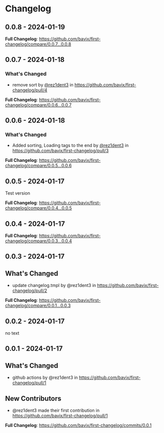 # Changelog

## 0.0.8 - 2024-01-19

**Full Changelog**: https://github.com/bavix/first-changelog/compare/0.0.7...0.0.8

## 0.0.7 - 2024-01-18

### What's Changed

* remove sort by [@rez1dent3](https://github.com/rez1dent3) in https://github.com/bavix/first-changelog/pull/4

**Full Changelog**: https://github.com/bavix/first-changelog/compare/0.0.6...0.0.7

## 0.0.6 - 2024-01-18

### What's Changed

* Added sorting, Loading tags to the end by [@rez1dent3](https://github.com/rez1dent3) in https://github.com/bavix/first-changelog/pull/3

**Full Changelog**: https://github.com/bavix/first-changelog/compare/0.0.5...0.0.6

## 0.0.5 - 2024-01-17

Test version

**Full Changelog**: https://github.com/bavix/first-changelog/compare/0.0.4...0.0.5

## 0.0.4 - 2024-01-17

**Full Changelog**: https://github.com/bavix/first-changelog/compare/0.0.3...0.0.4

## 0.0.3 - 2024-01-17

## What's Changed

* update changelog.tmpl by @rez1dent3 in https://github.com/bavix/first-changelog/pull/2

**Full Changelog**: https://github.com/bavix/first-changelog/compare/0.0.1...0.0.3

## 0.0.2 - 2024-01-17

no text

## 0.0.1 - 2024-01-17

## What's Changed

* github actions by @rez1dent3 in https://github.com/bavix/first-changelog/pull/1

## New Contributors

* @rez1dent3 made their first contribution in https://github.com/bavix/first-changelog/pull/1

**Full Changelog**: https://github.com/bavix/first-changelog/commits/0.0.1
